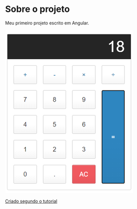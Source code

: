 # Sobre o projeto

Meu primeiro projeto escrito em Angular.

![print](docs/calc.png)

[Criado segundo o tutorial](https://www.techiediaries.com/angular/angular-9-tutorial-and-example/)
